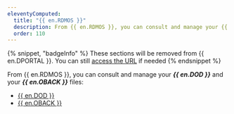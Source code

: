 ```yaml
---
eleventyComputed:
  title: "{{ en.RDMOS }}"
  description: From {{ en.RDMOS }}, you can consult and manage your {{ en.DOD }} and your {{ en.OBACK }} files.
  order: 110
---
```

{% snippet, "badgeInfo" %}
These sections will be removed from {{ en.DPORTAL }}. You can still [access the URL](/rdm/kb/general-knowledge/rdm-online-services-removed-devolutions-portal/) if needed
{% endsnippet %} 

From {{ en.RDMOS }}, you can consult and manage your ***{{ en.DOD }}*** and your ***{{ en.OBACK }}*** files:

* [{{ en.DOD }}](/cloud/rdm-online-services/online-drive/)
* [{{ en.OBACK }}](/cloud/rdm-online-services/online-backup/)
